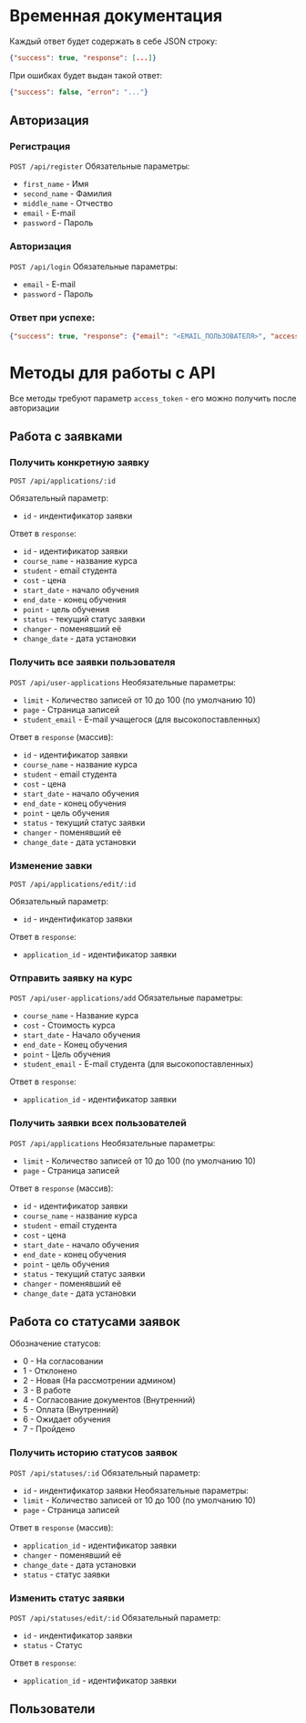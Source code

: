 # Временная документация

Каждый ответ будет содержать в себе JSON строку:

```json
{"success": true, "response": [...]}
```

При ошибках будет выдан такой ответ:

```json
{"success": false, "erron": "..."}
```

## Авторизация

### Регистрация

`POST /api/register`
Обязательные параметры:
- `first_name` - Имя
- `second_name` - Фамилия
- `middle_name` - Отчество
- `email` - E-mail
- `password` - Пароль

### Авторизация

`POST /api/login`
Обязательные параметры:
- `email` - E-mail
- `password` - Пароль

### Ответ при успехе:

```json
{"success": true, "response": {"email": "<EMAIL_ПОЛЬЗОВАТЕЛЯ>", "access_token": "<ТУТ_ТОКЕН>"}}
```

# Методы для работы с API

Все методы требуют параметр `access_token` - его можно получить после авторизации

## Работа с заявками

### Получить конкретную заявку

`POST /api/applications/:id`

Обязательный параметр:
- `id` - индентификатор заявки

Ответ в `response`:

- `id` - идентификатор заявки
- `course_name` - название курса
- `student` - email студента
- `cost` - цена
- `start_date` - начало обучения
- `end_date` - конец обучения
- `point` - цель обучения
- `status` - текущий статус заявки
- `changer` - поменявший её
- `change_date` - дата установки

### Получить все заявки пользователя

`POST /api/user-applications`
Необязательные параметры:
- `limit` - Количество записей от 10 до 100 (по умолчанию 10)
- `page` - Страница записей
- `student_email` - E-mail учащегося (для высокопоставленных)

Ответ в `response` (массив):

- `id` - идентификатор заявки
- `course_name` - название курса
- `student` - email студента
- `cost` - цена
- `start_date` - начало обучения
- `end_date` - конец обучения
- `point` - цель обучения
- `status` - текущий статус заявки
- `changer` - поменявший её
- `change_date` - дата установки

### Изменение завки

`POST /api/applications/edit/:id`

Обязательный параметр:
- `id` - индентификатор заявки

Ответ в `response`:

- `application_id` - идентификатор заявки

### Отправить заявку на курс

`POST /api/user-applications/add`
Обязательные параметры:
- `course_name` - Название курса
- `cost` - Стоимость курса
- `start_date` - Начало обучения
- `end_date` - Конец обучения
- `point` - Цель обучения
- `student_email` - E-mail студента (для высокопоставленных)

Ответ в `response`:

- `application_id` - идентификатор заявки

### Получить заявки всех пользователей

`POST /api/applications`
Необязательные параметры:
- `limit` - Количество записей от 10 до 100 (по умолчанию 10)
- `page` - Страница записей

Ответ в `response` (массив):

- `id` - идентификатор заявки
- `course_name` - название курса
- `student` - email студента
- `cost` - цена
- `start_date` - начало обучения
- `end_date` - конец обучения
- `point` - цель обучения
- `status` - текущий статус заявки
- `changer` - поменявший её
- `change_date` - дата установки

## Работа со статусами заявок

Обозначение статусов:

- 0 - На согласовании
- 1 - Отклонено
- 2 - Новая (На рассмотрении админом)
- 3 - В работе
- 4 - Согласование документов (Внутренний)
- 5 - Оплата (Внутренний)
- 6 - Ожидает обучения
- 7 - Пройдено

### Получить историю статусов заявок

`POST /api/statuses/:id`
Обязательный параметр:
- `id` - индентификатор заявки
Необязательные параметры:
- `limit` - Количество записей от 10 до 100 (по умолчанию 10)
- `page` - Страница записей

Ответ в `response` (массив):
- `application_id` - идентификатор заявки
- `changer` - поменявший её
- `change_date` - дата установки
- `status` - статус заявки

### Изменить статус заявки

`POST /api/statuses/edit/:id`
Обязательный параметр:
- `id` - индентификатор заявки
- `status` - Статус

Ответ в `response`:

- `application_id` - идентификатор заявки

## Пользователи

